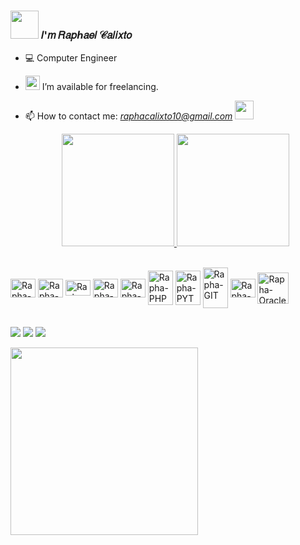 ### <img src="https://gist.githubusercontent.com/Prince-Shivaram/3ace2c813ca49546f3f5f20cd03a2d3e/raw/6058e76860d16ee29df949da3166b3653959318f/hello.gif" width="45"/> 𝐼'𝑚 𝑅𝑎𝑝ℎ𝑎𝑒𝑙 𝒞𝑎𝑙𝑖𝑥𝑡𝑜
-  💻 Computer Engineer   

- <img src="https://cdn.discordapp.com/attachments/783855679957106699/1072288426319171635/104-1049036_handshake-png-icon-free-clipart.png" width="23px"> I’m available for freelancing. 
- 📫 How to contact me: *raphacalixto10@gmail.com*  <img src="https://images-wixmp-ed30a86b8c4ca887773594c2.wixmp.com/f/4843fc2a-40b0-47d2-8b76-30d467af7747/d6nqc8g-e5d9284d-2fb0-4a73-8a59-666126d27449.gif?token=eyJ0eXAiOiJKV1QiLCJhbGciOiJIUzI1NiJ9.eyJzdWIiOiJ1cm46YXBwOjdlMGQxODg5ODIyNjQzNzNhNWYwZDQxNWVhMGQyNmUwIiwiaXNzIjoidXJuOmFwcDo3ZTBkMTg4OTgyMjY0MzczYTVmMGQ0MTVlYTBkMjZlMCIsIm9iaiI6W1t7InBhdGgiOiJcL2ZcLzQ4NDNmYzJhLTQwYjAtNDdkMi04Yjc2LTMwZDQ2N2FmNzc0N1wvZDZucWM4Zy1lNWQ5Mjg0ZC0yZmIwLTRhNzMtOGE1OS02NjYxMjZkMjc0NDkuZ2lmIn1dXSwiYXVkIjpbInVybjpzZXJ2aWNlOmZpbGUuZG93bmxvYWQiXX0.GNjpx-EqUPLi8tmFj_oPVXwDUxNiEzPOVRFJp7LTLTU" width="30px">
    <div align="center">
  <a href="https://github.com/RaphaCalixto">
    <img height="180em" src="https://github-readme-stats.vercel.app/api?username=RaphaCalixto&show_icons=true&theme=radical&include_all_commits"/>
    <img height="180em" src="https://github-readme-stats.vercel.app/api/top-langs/?username=RaphaCalixto&layout=compact&langs_count=7&theme=radical"/>
  </a>
</div>
<p>

<div style="display: inline_block"><br>
    <img align="center" alt="Rapha-HTML" height="30" width="40" src="https://cdn.jsdelivr.net/gh/devicons/devicon/icons/html5/html5-plain-wordmark.svg">
    <img align="center" alt="Rapha-CSS" height="30" width="40" src="https://cdn.jsdelivr.net/gh/devicons/devicon/icons/css3/css3-plain-wordmark.svg">
    <img align="center" alt="Rapha-Js" height="25" width="40" src="https://cdn.jsdelivr.net/gh/devicons/devicon/icons/javascript/javascript-plain.svg">
    <img align="center" alt="Rapha-Bootstrap" height="30" width="40" src="https://cdn.jsdelivr.net/gh/devicons/devicon/icons/bootstrap/bootstrap-plain-wordmark.svg">
    <img align="center" alt="Rapha-React" height="30" width="40" src="https://cdn.jsdelivr.net/gh/devicons/devicon/icons/react/react-original-wordmark.svg">
    <img align="center" alt="Rapha-PHP" height="55" width="40" src="https://cdn.jsdelivr.net/gh/devicons/devicon/icons/php/php-plain.svg">
    <img align="center" alt="Rapha-PYTHON" height="55" width="40" src="https://cdn.jsdelivr.net/gh/devicons/devicon/icons/python/python-original-wordmark.svg">
    <img align="center" alt="Rapha-GIT" height="65" width="40" src="https://cdn.jsdelivr.net/gh/devicons/devicon/icons/git/git-original-wordmark.svg">
    <img align="center" alt="Rapha-MYQSL" height="30" width="40"src="https://cdn.jsdelivr.net/gh/devicons/devicon@latest/icons/mysql/mysql-original.svg" />
    <img align="center" alt="Rapha-Oracle" height="50" width="50" src="https://cdn.jsdelivr.net/gh/devicons/devicon/icons/oracle/oracle-original.svg">
    
 
   
</div>
  
  ##
 
<div> 
  

  <a href="https://www.instagram.com/rapha_calixto/" target="_blank"><img src="https://img.shields.io/badge/-Instagram-%23E4405F?style=for-the-badge&logo=instagram&logoColor=white" target="_blank"></a>
  <a href = "mailto:raphacalixto10@gmail.com"><img src="https://img.shields.io/badge/-Gmail-%23333?style=for-the-badge&logo=gmail&logoColor=white" target="_blank"></a>
  <a href="https://www.linkedin.com/in/raphael-roberto-calixto-10a204234/" target="_blank"><img src="https://img.shields.io/badge/-LinkedIn-%230077B5?style=for-the-badge&logo=linkedin&logoColor=white" target="_blank"></a> 
 
</div>

<img src="https://media.tenor.com/EJ1C6RDW3YoAAAAM/kakashi-bye-bye-anime.gif" width="300"/>

